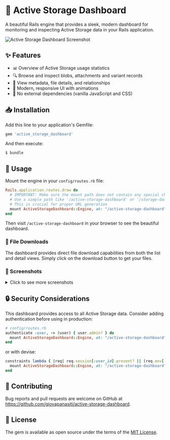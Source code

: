 # 🚀 Active Storage Dashboard

A beautiful Rails engine that provides a sleek, modern dashboard for monitoring and inspecting Active Storage data in your Rails application.

![Active Storage Dashboard Screenshot](https://github.com/giovapanasiti/active_storage_dashboard/blob/main/screenshots/dashboard.png)


## ✨ Features

- 📊 Overview of Active Storage usage statistics
- 🔍 Browse and inspect blobs, attachments and variant records
- 📝 View metadata, file details, and relationships
- 🎨 Modern, responsive UI with animations
- 🚫 No external dependencies (vanilla JavaScript and CSS)

## 📥 Installation

Add this line to your application's Gemfile:

```ruby
gem 'active_storage_dashboard'
```

And then execute:

```bash
$ bundle
```

## 🔧 Usage

Mount the engine in your `config/routes.rb` file:

```ruby
Rails.application.routes.draw do
  # IMPORTANT: Make sure the mount path does not contain any special characters
  # Use a simple path like '/active-storage-dashboard' or '/storage-dashboard'
  # This is crucial for proper URL generation
  mount ActiveStorageDashboard::Engine, at: "/active-storage-dashboard"
end
```

Then visit `/active-storage-dashboard` in your browser to see the beautiful dashboard.

### 📁 File Downloads

The dashboard provides direct file download capabilities from both the list and detail views. Simply click on the download button to get your files.

### 📸 Screenshots

<details>
  <summary>Click to see more screenshots</summary>
  
  #### Dashboard Overview
  ![Dashboard Overview](https://github.com/giovapanasiti/active_storage_dashboard/blob/main/screenshots/dashboard.png)
  
  #### Blob Details
  ![Blob Details](https://github.com/giovapanasiti/active_storage_dashboard/blob/main/screenshots/blob-details.png)
  
  #### Files Gallery
  ![Files Gallery](https://github.com/giovapanasiti/active_storage_dashboard/blob/main/screenshots/files-gallery.png)
  
</details>

## 🔒 Security Considerations

This dashboard provides access to all Active Storage data. Consider adding authentication before using in production:

```ruby
# config/routes.rb
authenticate :user, -> (user) { user.admin? } do
  mount ActiveStorageDashboard::Engine, at: "/active-storage-dashboard"
end
```

or with devise:

```ruby
constraints lambda { |req| req.session[:user_id].present? || (req.env['warden'] && req.env['warden'].user(:user)) } do
  mount ActiveStorageDashboard::Engine, at: "/active-storage-dashboard"
end
```


## 🤝 Contributing

Bug reports and pull requests are welcome on GitHub at https://github.com/giovapanasiti/active-storage-dashboard.

## 📝 License

The gem is available as open source under the terms of the [MIT License](https://opensource.org/licenses/MIT). 